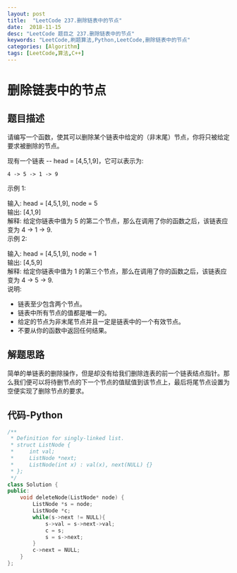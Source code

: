 ```yaml
---
layout: post
title:  "LeetCode 237.删除链表中的节点"
date:  2018-11-15
desc: "LeetCode 题目之 237.删除链表中的节点"
keywords: "LeetCode,刷题算法,Python,LeetCode,删除链表中的节点"
categories: [Algorithm]
tags: [LeetCode,算法,C++]
---
```

# 删除链表中的节点

## 题目描述

请编写一个函数，使其可以删除某个链表中给定的（非末尾）节点，你将只被给定要求被删除的节点。

现有一个链表 -- head = [4,5,1,9]，它可以表示为:

    4 -> 5 -> 1 -> 9

示例 1:

输入: head = [4,5,1,9], node = 5<br/>
输出: [4,1,9]<br/>
解释: 给定你链表中值为 5 的第二个节点，那么在调用了你的函数之后，该链表应变为 4 -> 1 -> 9.<br/>
示例 2:<br/>

输入: head = [4,5,1,9], node = 1<br/>
输出: [4,5,9]<br/>
解释: 给定你链表中值为 1 的第三个节点，那么在调用了你的函数之后，该链表应变为 4 -> 5 -> 9.<br/>
说明:<br/>

- 链表至少包含两个节点。
- 链表中所有节点的值都是唯一的。
- 给定的节点为非末尾节点并且一定是链表中的一个有效节点。
- 不要从你的函数中返回任何结果。

## 解题思路

简单的单链表的删除操作，但是却没有给我们删除连表的前一个链表结点指针。那么我们便可以将待删节点的下一个节点的值赋值到该节点上，最后将尾节点设置为空便实现了删除节点的要求。

## 代码-Python

```cpp
/**
 * Definition for singly-linked list.
 * struct ListNode {
 *     int val;
 *     ListNode *next;
 *     ListNode(int x) : val(x), next(NULL) {}
 * };
 */
class Solution {
public:
    void deleteNode(ListNode* node) {
        ListNode *s = node;
        ListNode *c;
        while(s->next != NULL){
            s->val = s->next->val;
            c = s;
            s = s->next;
        }
        c->next = NULL;
    }
};
```